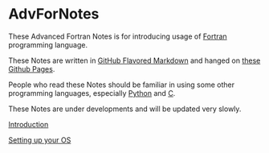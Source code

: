 # AdvForNotes

These Advanced Fortran Notes is for introducing usage of [Fortran](https://fortran-lang.org/) programming language.

These Notes are written in [GitHub Flavored Markdown](https://github.github.com/gfm/) and hanged on [these Github Pages](https://gasinan.github.io/AdvForNotes).

People who read these Notes should be familiar in using some other programming languages, especially [Python](https://www.python.org/) and [C](https://www.open-std.org/jtc1/sc22/wg14/).

These Notes are under developments and will be updated very slowly.

<!--Introduction-->
[Introduction](https://gasinan.github.io/AdvForNotes/Introduction)

<!--Setting_up_your_OS-->
[Setting up your OS](https://gasinan.github.io/AdvForNotes/Setting_up_your_OS)
